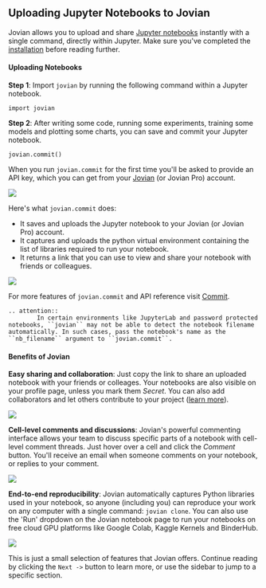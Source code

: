 ## Uploading Jupyter Notebooks to Jovian

Jovian allows you to upload and share [Jupyter notebooks](https://jupyter.org/) instantly with a single command, directly within Jupyter. Make sure you've completed the [installation](01-install.md) before reading further.

#### Uploading Notebooks

**Step 1**: Import `jovian` by running the following command within a Jupyter notebook.

```
import jovian
```

**Step 2**: After writing some code, running some experiments, training some models and plotting some charts, you can save and commit your Jupyter notebook.

```
jovian.commit()
```

When you run `jovian.commit` for the first time you'll be asked to provide an API key, which you can get from your [Jovian](https://jovian.ml) (or Jovian Pro) account.

<img src="https://i.imgur.com/taLLUVd.png" class="screenshot">

Here's what `jovian.commit` does:

- It saves and uploads the Jupyter notebook to your Jovian (or Jovian Pro) account.
- It captures and uploads the python virtual environment containing the list of libraries required to run your notebook.
- It returns a link that you can use to view and share your notebook with friends or colleagues.

<img src="https://i.imgur.com/1cFeiC7.gif" class="screenshot">

<!-- TODO: Redo the GIF -->

For more features of `jovian.commit` and API reference visit [Commit](../jvn/commit.md).

```eval_rst
.. attention::
        In certain environments like JupyterLab and password protected notebooks, ``jovian`` may not be able to detect the notebook filename automatically. In such cases, pass the notebook's name as the ``nb_filename`` argument to ``jovian.commit``.
```

#### Benefits of Jovian

**Easy sharing and collaboration**: Just copy the link to share an uploaded notebook with your friends or colleages. Your notebooks are also visible on your profile page, unless you mark them _Secret_. You can also add collaborators and let others contribute to your project ([learn more](08-collaborate.md)).

<img src="https://i.imgur.com/D6JU35G.gif" class="screenshot">

**Cell-level comments and discussions**: Jovian's powerful commenting interface allows your team to discuss specific parts of a notebook with cell-level comment threads. Just hover over a cell and click the _Comment_ button. You'll receive an email when someone comments on your notebook, or replies to your comment.

<img src="https://i.imgur.com/15vj2qv.png" class="screenshot">

**End-to-end reproducibility**:
Jovian automatically captures Python libraries used in your notebook, so anyone (including you) can reproduce your work on any computer with a single command: `jovian clone`. You can also use the 'Run' dropdown on the Jovian notebook page to run your notebooks on free cloud GPU platforms like Google Colab, Kaggle Kernels and BinderHub.

<img src="https://i.imgur.com/kGPlFCp.png" class="screenshot">

This is just a small selection of features that Jovian offers. Continue reading by clicking the `Next ->` button to learn more, or use the sidebar to jump to a specific section.
